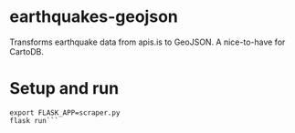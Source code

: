 # earthquakes-geojson
Transforms earthquake data from apis.is to GeoJSON. A nice-to-have for CartoDB.

# Setup and run
```pip install -r requirements.txt
export FLASK_APP=scraper.py
flask run```